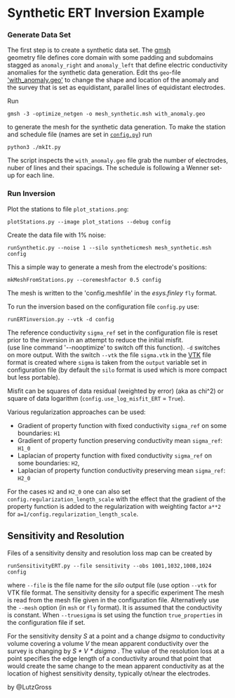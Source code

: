 # Synthetic ERT Inversion Example

### Generate Data Set
The first step is to create a synthetic data set. The [gmsh](https://gmsh.info/)  
geometry file defines core domain with some padding and subdomains stagged as `anomaly_right`
and `anomaly_left` that define electric conductivity anomalies
for the synthetic data generation. 
Edit ths `geo`-file ['with_anomaly.geo'](./with_anomaly.geo) to change the shape and 
location of the anomaly and the survey that is set as equidistant, parallel lines of equidistant
electrodes.

Run 

    gmsh -3 -optimize_netgen -o mesh_synthetic.msh with_anomaly.geo

to generate the mesh for the synthetic data generation. 
To make the station and schedule file (names are set in [`config.py`](./config.py)) run

    python3 ./mkIt.py

The script inspects the `with_anomaly.geo` file grab the number of electrodes, nuber of lines
and their spacings. The schedule is following a Wenner set-up for each line. 


### Run Inversion

Plot the stations to file `plot_stations.png`:

    plotStations.py --image plot_stations --debug config


Create the data file with 1% noise:

    runSynthetic.py --noise 1 --silo syntheticmesh mesh_synthetic.msh config


This a simple way to generate a mesh from the electrode's positions:

    mkMeshFromStations.py --coremeshfactor 0.5 config

The mesh is written to the 'config.meshfile' in the *esys.finley* `fly` format.

To run the inversion based on the configuration file `config.py` use: 

    runERTinversion.py --vtk -d config

The reference conductivity `sigma_ref` set in the configuration file 
is reset prior to the inversion in an attempt to reduce the initial misfit.  
(use line command '--nooptimize' to switch off this function).
`-d` switches on more output. With the switch `--vtk` the file `sigma.vtk` in 
the [VTK](https://vtk.org/) file format is created where `sigma` is taken from the `output` 
variable set in configuration file
(by default the `silo` format is used which is more compact 
but less portable). 

Misfit can be squares of data residual (weighted by error) (aka as chi^2) or square of 
data logarithm (`config.use_log_misfit_ERT` = `True`). 

Various regularization approaches can be used: 

   - Gradient of property function with fixed conductivity `sigma_ref` on some boundaries: `H1`
   - Gradient of property function preserving conductivity mean `sigma_ref`: `H1_0`
   - Laplacian of property function with fixed conductivity `sigma_ref` on some boundaries: `H2`, 
   - Laplacian of property function conductivity preserving mean `sigma_ref`: `H2_0`

For the cases `H2` and `H2_0` one can also set `config.regularization_length_scale` with the effect that
the gradient of the property function is added to the regularization with weighting factor `a**2` 
for `a=1/config.regularization_length_scale`.  


## Sensitivity and Resolution

Files of a sensitivity density and resolution loss map can be created by

    runSensitivityERT.py --file sensitivity --obs 1001,1032,1008,1024 config

where `--file`  is the file name for the _silo_ output file (use option `--vtk`
for VTK file format. The sensitivity density for a specific experiment
The mesh is read from the mesh file given in the configuration file.
Alternatively use the `--mesh` option (in `msh` or `fly` format). It is
assumed that the conductivity is constant. When `--truesigma` is set using 
the function `true_properties` in the configuration file if set.

For the sensitivity density _S_ at a point and a change _dsigma_ 
to conductivity volume covering a volume _V_ 
the mean apparent conductivity over the survey is changing by 
_S * V * dsigma_ . The value of the resolution loss at a point 
specifies the edge length of a conductivity around that point that 
would create the same change to the mean apparent conductivity 
as at the location of highest sensitivity density, typically ot/near 
the electrodes. 


by @LutzGross
